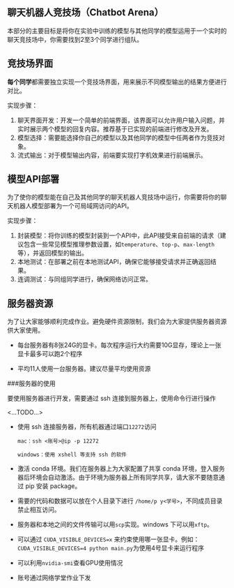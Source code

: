 ## 聊天机器人竞技场（Chatbot Arena）

本部分的主要目标是将你在实验中训练的模型与其他同学的模型运用于一个实时的聊天竞技场中，你需要找到2至3个同学进行组队。

## 竞技场界面

<strong>每个同学</strong>都需要独立实现一个竞技场界面，用来展示不同模型输出的结果方便进行对比。

实现步骤：
1. 聊天界面开发：开发一个简单的前端界面，该界面可以允许用户输入问题，并实时展示两个模型的回复内容。推荐基于已实现的前端进行修改及开发。
2. 模型选择：需要能选择你自己的模型以及其他同学的模型中任两者作为竞技对象。
3. 流式输出：对于模型输出内容，前端要实现打字机效果进行前端展示。

## 模型API部署

为了使你的模型能在自己及其他同学的聊天机器人竞技场中运行，你需要将你的聊天机器人模型部署为一个可局域网访问的API。

实现步骤：
1. 封装模型：将你训练的模型封装到一个API中，此API接受来自前端的请求（建议包含一些常见模型推理参数设置，如`temperature`、`top-p`、`max-length`等），并返回模型的输出。
2. 本地测试：在部署之前在本地测试API，确保它能够接受请求并正确返回结果。
3. 连调测试：与同组同学进行，确保网络访问正常。

## 服务器资源

为了让大家能够顺利完成作业。避免硬件资源限制，我们会为大家提供服务器资源供大家使用。

- 每台服务器有8张24G的显卡。每次程序运行大约需要10G显存，理论上一张显卡最多可以跑2个程序

- 平均11人使用一台服务器。建议尽量平均使用资源

###服务器的使用

要使用服务器进行开发，需要通过 ssh 连接到服务器上，使用命令行进行操作

<...TODO...>

- 使用 ssh 连接服务器，所有机器通过端口`12272`访问

  ```
  mac：ssh <账号>@ip -p 12272
  
  windows：使用 xshell 等支持 ssh 的软件
  ```

- 激活 conda 环境。我们在服务器上为大家配置了共享 conda 环境，登入服务器后环境会自动激活。由于环境为服务器上所有同学共享，请大家不要随意通过 pip 安装 package。

- 需要的代码和数据可以放在个人目录下进行 `/home/p y<学号>`，不同成员目录禁止相互访问。

- 服务器和本地之间的文件传输可以用`scp`实现。windows 下可以用`xftp`。

- 可以通过 `CUDA_VISIBLE_DEVICES=x` 来约束使用哪一张显卡。例如：`CUDA_VISIBLE_DEVICES=4 python main.py`为使用4号显卡来运行程序

- 可以利用`nvidia-smi`查看GPU使用情况

- 账号通过网络学堂作业下发
